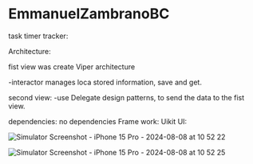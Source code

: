 # EmmanuelZambranoBC

task timer tracker: 

Architecture: 

fist view was create Viper architecture
   
   -interactor manages loca stored information, save and get.

second view:
    -use Delegate design patterns, to send the data to the fist view.

dependencies: no dependencies 
Frame work: Uikit 
UI:

![Simulator Screenshot - iPhone 15 Pro - 2024-08-08 at 10 52 22](https://github.com/user-attachments/assets/9bce0f63-5d02-47df-86bc-bb690ba26bb0)

![Simulator Screenshot - iPhone 15 Pro - 2024-08-08 at 10 52 25](https://github.com/user-attachments/assets/54d2cb46-fc74-4bb5-a83a-6179d89c15d7)
